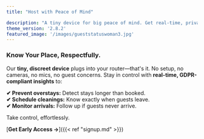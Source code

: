 ```yaml
---
title: "Host with Peace of Mind"

description: "A tiny device for big peace of mind. Get real-time, privacy-safe insights to protect your property and optimize operations."
theme_version: '2.8.2'
featured_image: '/images/gueststatuswoman3.jpg'
---
```


### Know Your Place, Respectfully.

Our **tiny, discreet device** plugs into your router—that's it. No setup, no cameras, no mics, no guest concerns. Stay in control with **real-time, GDPR-compliant insights** to:

**✔ Prevent overstays:** Detect stays longer than booked.  
**✔ Schedule cleanings:** Know exactly when guests leave.  
**✔ Monitor arrivals:** Follow up if guests never arrive.  

Take control, effortlessly.

[**Get Early Access →**]({{< ref "signup.md" >}})